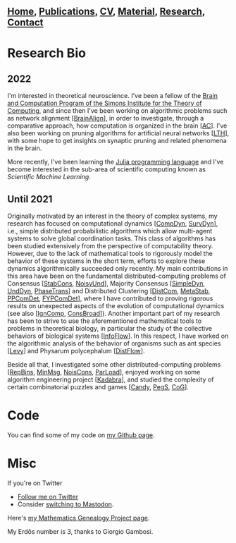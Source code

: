 ## [Home](/ema-webpage/index), [Publications](/ema-webpage/content/publications), [CV](/ema-webpage/content/cv), [Material](/ema-webpage/content/material), [Research](/ema-webpage/content/research), [Contact](/ema-webpage/content/contact)

# Research Bio

## 2022

I'm interested in theoretical neuroscience. 
I've been a fellow of the [Brain and Computation Program of the Simons Institute for the Theory of Computing](https://simons.berkeley.edu/programs/brain2018), and since then I've been working on algorithmic problems such as network alignment [[BrainAlign]], in order to investigate, through a comparative approach, how computation is organized in the brain [[AC]].
I've also been working on pruning algorithms for artificial neural networks [[LTH]], with some hope to get insights on synaptic pruning and related phenomena in the brain. 

More recently, I've been learning the [Julia programming language](https://julialang.org/) and I've become interested in the sub-area of scientific computing known as *Scientific Machine Learning*.  

## Until 2021

Originally motivated by an interest in the theory of complex systems, my research has focused on computational dynamics [[CompDyn], [SurvDyn]], i.e., simple distributed
probabilistic algorithms which allow multi-agent systems to solve global
coordination tasks. 
This class of algorithms has been studied extensively from the perspective of
computability theory. However, due to the lack of mathematical tools to
rigorously model the behavior of these systems in the short term, efforts to
explore these dynamics algorithmically succeeded only recently. My main
contributions in this area have been on the fundamental distributed-computing
problems of Consensus [[StabCons], [NoisyUnd]], Majority Consensus [[SimpleDyn], [UndDyn], [PhaseTrans]] and Distributed Clustering [[DistCom], [MetaStab], [PPComDet], [FYPComDet]], where I have contributed
to proving rigorous results on unexpected aspects of the evolution of computational dynamics (see also [[IgnComp], [ConsBroad]]). 
Another important part of my research has been to strive to use the aforementioned mathematical tools to problems in theoretical biology, in particular the 
study of the collective behaviors of biological systems [[InfoFlow]]. 
In this respect, I have worked on the algorithmic analysis of the behavior of organisms such as ant species [[Levy]] and Physarum polycephalum [[DistFlow]].

Beside all that, I investigated some other distributed-computing problems [[RepBins], [MinMsg], [NoisCons], [ParLoad]], 
enjoyed working on some algorithm engineering project [[Kadabra]], 
and studied the complexity of certain combinatorial puzzles and games [[Candy], [PegS], [CoG]].

# Code 

You can find some of my code on [my Github page](https://github.com/natema).

# Misc

If you're on Twitter 
- <a href="https://twitter.com/emanatale?ref_src=twsrc%5Etfw" class="twitter-follow-button" data-show-count="false">Follow me on Twitter</a><script async src="https://platform.twitter.com/widgets.js" charset="utf-8"></script>
- Consider [switching to Mastodon](https://joinmastodon.org/).

Here's <a href="https://genealogy.math.ndsu.nodak.edu/id.php?id=238289">my Mathematics Genealogy Project page</a>.

My Erdős number is 3, thanks to Giorgio Gambosi. 


[AC]: https://hal.archives-ouvertes.fr/hal-03479582/
[BrainAlign]: https://hal.archives-ouvertes.fr/hal-03033777
[CNRS]: https://www.cnrs.fr
[COATI]: https://team.inria.fr/coati/team-members 
[Candy]: https://ieeexplore.ieee.org/document/6932866
[CoG]: https://gitlab.com/steven3k/complexity-of-games
[CompDyn]: https://tel.archives-ouvertes.fr/tel-02002681
[ConsBroad]: https://drops.dagstuhl.de/opus/volltexte/2020/11727/
[DistCom]: https://www.sciencedirect.com/science/article/pii/S0304397514009402?via%3Dihub
[DistFlow]: https://dl.acm.org/doi/10.5555/3237383.3237935
[DistSparse]: https://epubs.siam.org/doi/10.1137/1.9781611975994.80
[FYPComDet]: https://epubs.siam.org/doi/10.1137/19M1243026
[I3S]: http://www.i3s.unice.fr
[INRIA]: https://www.inria.fr
[IgnComp]: https://dl.acm.org/doi/10.1145/3087801.3087817
[InfoFlow]: https://journals.plos.org/ploscompbiol/article?id=10.1371/journal.pcbi.1006195
[Kadabra]: https://dl.acm.org/doi/10.1145/3284359
[Levy]: https://hal.archives-ouvertes.fr/hal-02530253v3
[LTH]: https://openreview.net/forum?id=Vjki79-619-
[MetaStab]: https://ojs.aaai.org//index.php/AAAI/article/view/4560 
[MinMsg]: https://link.springer.com/article/10.1007%2Fs00446-018-0330-x
[NoisCons]: https://link.springer.com/article/10.1007%2Fs00446-018-0335-5
[NoisyUnd]: https://link.springer.com/chapter/10.1007%2F978-3-030-54921-3_15
[PPComDet]: https://drops.dagstuhl.de/opus/volltexte/2018/9470/
[ParLoad]: https://dl.acm.org/doi/10.1145/3350755.3400232
[PegS]: https://drops.dagstuhl.de/opus/volltexte/2016/5870/
[PhaseTrans]: https://dl.acm.org/doi/10.5555/3237383.3237499
[RepBins]: https://link.springer.com/article/10.1007%2Fs00446-017-0320-4
[SimpleDyn]: https://link.springer.com/article/10.1007%2Fs00446-016-0289-4
[StabCons]: https://epubs.siam.org/doi/10.1137/1.9781611974331.ch46
[SurvDyn]: https://dl.acm.org/doi/10.1145/3388392.3388403
[UCA]: http://univ-cotedazur.fr 
[UndDyn]: https://epubs.siam.org/doi/10.1137/1.9781611973730.27
